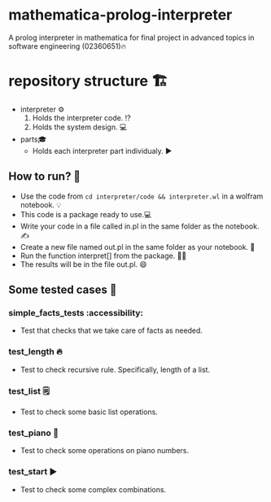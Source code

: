 # mathematica-prolog-interpreter
A prolog interpreter in mathematica for final project in advanced topics in software engineering (02360651)🔥

# repository structure 🏗️
- interpreter ⚙️
    1) Holds the interpreter code. ⁉️
    2) Holds the system design. 💻
- parts🎓
    - Holds each interpreter part individualy. ▶️

## How to run? 🏃
- Use the code from `cd interpreter/code && interpreter.wl` in a wolfram notebook. 💡
- This code is a package ready to use.💻
- Write your code in a file called in.pl in the same folder as the notebook. ✍️
- Create a new file named out.pl in the same folder as your notebook. 🤔
- Run the function interpret[] from the package. 🏃‍♂️
- The results will be in the file out.pl. 😄

## Some tested cases 🧪
### simple_facts_tests :accessibility:
- Test that checks that we take care of facts as needed.
### test_length 🔥
- Test to check recursive rule. Specifically, length of a list.
### test_list 🗒️
- Test to check some basic list operations.
### test_piano 🎹
- Test to check some operations on piano numbers.
### test_start ▶️
- Test to check some complex combinations.
